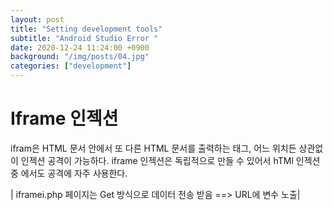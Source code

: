 ```yaml
---
layout: post
title: "Setting development tools"
subtitle: "Android Studio Error "
date: 2020-12-24 11:24:00 +0900
background: "/img/posts/04.jpg"
categories: ["development"]
---
```


# Iframe 인젝션

ifram은 HTML 문서 안에서 또 다른 HTML 문서를 출력하는 태그, 어느 위치든 상관없이
인젝션 공격이 가능하다. iframe 인젝션은 독립적으로 만들 수 있어서 hTMl 인젝션 중
에서도 공격에 자주 사용한다.

| iframei.php 페이지는 Get 방식으로 데이터 전송 받음 ==> URL에 변수 노출|
